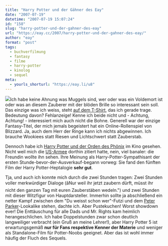 ```yaml
---
title: "Harry Potter und der Gähner des Eay"
date: "2007-07-19"
datetime: "2007-07-19 15:07:24"
id: "158"
slug: "harry-potter-und-der-gahner-des-eay"
url: "https://eay.cc/2007/harry-potter-und-der-gahner-des-eay/"
author: "eay"
format: "post"
tags:
  - buchverfilmung
  - fantasy
  - filme
  - harry-potter
  - kinolog
  - sequel
meta:
  - yourls_shorturl: "https://eay.li/u8"
---
```


![](/uploads/2007/harrypotter5.jpg)Ich habe keine Ahnung was Muggels sind, wer oder was ein Voldemort ist oder was an diesem Zauberer mit der blöden Brille so interessant sein soll. Das einzige was ich weiss, steht [auf dem T-Shirt](/uploads/2007/spoilershirt.jpg), das ich gerade trage. Bedeutung davon? Fehlanzeige! Kenne ich beide nicht und - Achtung, Achtung! - interessiert mich auch nicht die Bohne. Generell war der einzige Fantasy-Titel, der mich jemals begeistert hat ein Online-Rollenspiel von Blizzard. Ja, auch dem Herr der Ringe kann ich nichts abgewinnen. Ich brauche Wookiees statt Riesen und Lichtschwert statt Zauberstab.

Dennoch habe ich [Harry Potter und der Orden des Phönix](http://www.imdb.com/title/tt0373889/) im Kino gesehen. Nicht weil mich die [US-Armee](//eay.cc/2007/support-our-troops/) dorthin zitiert hatte, nein, viel banaler: die Freundin wollte ihn sehen. Ihre Meinung als Harry-Potter-Sympathisant der ersten Stunde-bevor-der-Ausverkauf-begann vorweg: Sie fand den fünften Film der Harry Potter-Heptalogie **sehr gut**.

Tja, und auch ich konnte mich durch die zwei Stunden tragen: Zwei Stunden voller merkwürdiger Dialoge (âNur weil ihr jetzt zaubern dürft, müsst ihr nicht den ganzen Tag mit euren Zauberstäben wedeln.") und zwei Stunden mit dieser Witzfigur von Hauptdarsteller. Immerhin sollte ja abschließend ein netter Kampf zwischen dem "Du weisst schon wer"-Futzi und dem [Peter Parker](//eay.cc/2007/der-tanzende-peter-parker/)\-Lookalike stehen, dachte ich. Aber Pustekuchen! Worst showdown ever! Die Enttäuschung für alle Dads und Mr. Rights kam heimlich herangeschlichen. Ich habe Doppelstunden zwar schon deutlich langweiliger verbracht (ein Gruß an meine Lehrer!), aber Harry Potter 5 ist erwartungsgemäß **nur für Fans respektive Kenner der Materie** und weniger als Standalone-Film für Potter-Noobs geeignet. Aber das ist wohl immer häufig der Fluch des Sequels.
